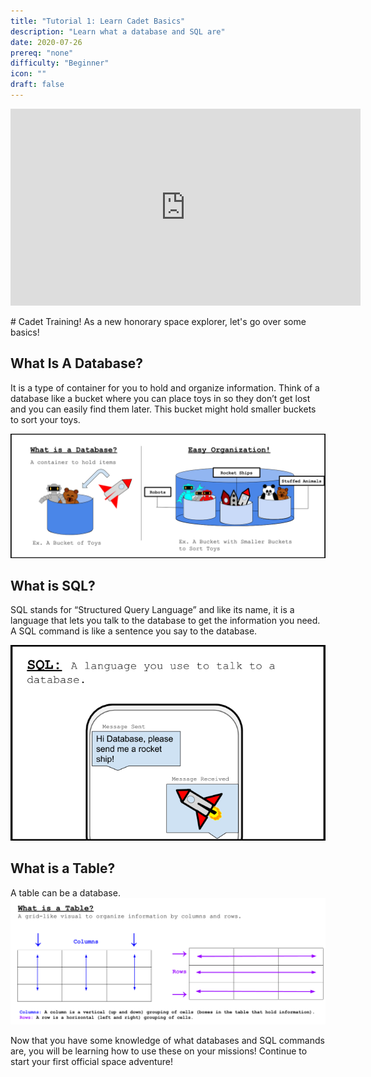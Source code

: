 ```yaml
---
title: "Tutorial 1: Learn Cadet Basics"
description: "Learn what a database and SQL are"
date: 2020-07-26
prereq: "none"
difficulty: "Beginner"
icon: ""
draft: false
---
```

<p style="text-align: center;"><iframe width="560" height="315" src="https://www.youtube.com/embed/l5BDCMyFHVI" title="YouTube video player" frameborder="0" allow="accelerometer; autoplay; clipboard-write; encrypted-media; gyroscope; picture-in-picture" allowfullscreen></iframe></p>
# Cadet Training!
As a new honorary space explorer, let's go over some basics!

## What Is A Database?

 It is a type of container for you to hold and organize information. 
Think of a database like a bucket where you can place toys in so they don’t get lost 
and you can easily find them later. This bucket might hold smaller buckets to sort 
your toys.

![Analogy](assets/Database_Analogy.png)

## What is SQL?

SQL stands for “Structured Query Language” and like its name, 
it is a language that lets you talk to the database to get the information 
you need. A SQL command is like a sentence you say to the database.

![SQL](assets/SQL.png)

## What is a Table?

A table can be a database.
![Table](assets/Table.png)

Now that you have some knowledge of what databases and SQL commands are, you will be
 learning how to use these on your missions! Continue to start your first official 
 space adventure!
